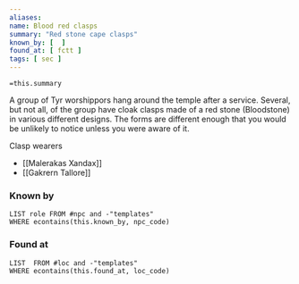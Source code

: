 ```yaml
---
aliases: 
name: Blood red clasps
summary: "Red stone cape clasps"
known_by: [  ]
found_at: [ fctt ]
tags: [ sec ]
---
```

`=this.summary`

A group of Tyr worshippors hang around the temple after a service.  Several, but not all, of the group have cloak clasps made of a red stone (Bloodstone) in various different designs.  The forms are different enough that you would be unlikely to notice unless you were aware of it.

Clasp wearers
- [[Malerakas Xandax]]
- [[Gakrern Tallore]]

### Known by
```dataview
LIST role FROM #npc and -"templates"
WHERE econtains(this.known_by, npc_code)
```

### Found at
```dataview
LIST  FROM #loc and -"templates"
WHERE econtains(this.found_at, loc_code)
```
